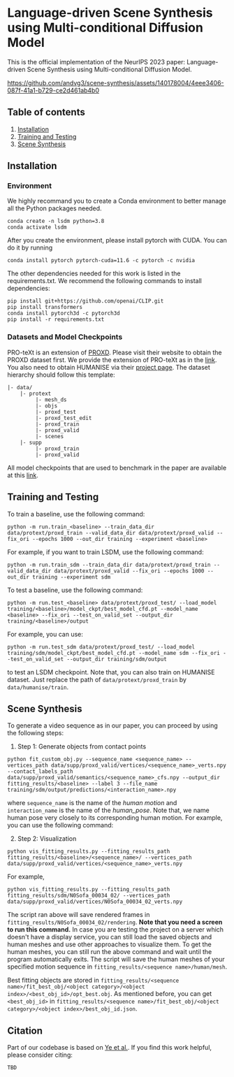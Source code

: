 # Language-driven Scene Synthesis using Multi-conditional Diffusion Model
This is the official implementation of the NeurIPS 2023 paper: Language-driven Scene Synthesis using Multi-conditional Diffusion Model.

https://github.com/andvg3/scene-synthesis/assets/140178004/4eee3406-087f-41a1-b729-ce2d461ab4b0

## Table of contents
   1. [Installation](#installation)
   1. [Training and Testing](#training-and-testing)
   1. [Scene Synthesis](#scene-synthesis)

## Installation
### Environment
We highly recommand you to create a Conda environment to better manage all the Python packages needed.
```
conda create -n lsdm python=3.8
conda activate lsdm
```
After you create the environment, please install pytorch with CUDA. You can do it by running
```
conda install pytorch pytorch-cuda=11.6 -c pytorch -c nvidia
```
The other dependencies needed for this work is listed in the requirements.txt. 
We recommend the following commands to install dependencies: 
```
pip install git+https://github.com/openai/CLIP.git
pip install transformers
conda install pytorch3d -c pytorch3d
pip install -r requirements.txt
```

### Datasets and Model Checkpoints
PRO-teXt is an extension of [PROXD](https://prox.is.tue.mpg.de/). Please visit their website to obtain the PROXD dataset first. We provide the extension of PRO-teXt as in the [link](https://forms.gle/gYFUrD6wrDJRbLPD7). You also need to obtain HUMANISE via their [project page](https://silvester.wang/HUMANISE/). The dataset hierarchy should follow this template:
```
|- data/
    |- protext
         |- mesh_ds
         |- objs
         |- proxd_test
         |- proxd_test_edit
         |- proxd_train
         |- proxd_valid
         |- scenes
    |- supp
         |- proxd_train
         |- proxd_valid
```

All model checkpoints that are used to benchmark in the paper are available at this [link](https://drive.google.com/file/d/1pWYWQSnnhfXuQisxq4wavu7fnmZyOxz0/view?usp=sharing).

## Training and Testing
To train a baseline, use the following command:
```
python -m run.train_<baseline> --train_data_dir data/protext/proxd_train --valid_data_dir data/protext/proxd_valid --fix_ori --epochs 1000 --out_dir training --experiment <baseline>
```
For example, if you want to train LSDM, use the following command:

```
python -m run.train_sdm --train_data_dir data/protext/proxd_train --valid_data_dir data/protext/proxd_valid --fix_ori --epochs 1000 --out_dir training --experiment sdm
```
To test a baseline, use the following command:
```
python -m run.test_<baseline> data/protext/proxd_test/ --load_model training/<baseline>/model_ckpt/best_model_cfd.pt --model_name <baseline> --fix_ori --test_on_valid_set --output_dir training/<baseline>/output
```
For example, you can use:
```
python -m run.test_sdm data/protext/proxd_test/ --load_model training/sdm/model_ckpt/best_model_cfd.pt --model_name sdm --fix_ori --test_on_valid_set --output_dir training/sdm/output
```
to test an LSDM checkpoint. Note that, you can also train on HUMANISE dataset. Just replace the path of `data/protext/proxd_train` by `data/humanise/train`.

## Scene Synthesis
To generate a video sequence as in our paper, you can proceed by using the following steps:

1. Step 1: Generate objects from contact points
```
python fit_custom_obj.py --sequence_name <sequence_name> --vertices_path data/supp/proxd_valid/vertices/<sequence_name>_verts.npy --contact_labels_path data/supp/proxd_valid/semantics/<sequence_name>_cfs.npy --output_dir fitting_results/<baseline> --label 3 --file_name training/sdm/output/predictions/<interaction_name>.npy
```
where `sequence_name` is the name of the *human motion* and `interaction_name` is the name of the *human_pose*. Note that, we name human pose very closely to its corresponding human motion. For example, you can use the following command:

2. Step 2: Visualization
```
python vis_fitting_results.py --fitting_results_path fitting_results/<baseline>/<sequence_name>/ --vertices_path data/supp/proxd_valid/vertices/<sequence_name>_verts.npy
```
For example,
```
python vis_fitting_results.py --fitting_results_path fitting_results/sdm/N0Sofa_00034_02/ --vertices_path data/supp/proxd_valid/vertices/N0Sofa_00034_02_verts.npy
```
The script ran above will save rendered frames in `fitting_results/N0Sofa_00034_02/rendering`. 
**Note that you need a screen to run this command.** In case you are testing the project on a server which doesn't have a display service, you can still load the saved objects and human meshes and use other approaches to visualize them. To get the human meshes, you can still run the above command and wait until the program automatically exits. The script will save the human meshes of your specified motion sequence in `fitting_results/<sequence name>/human/mesh`.

Best fitting objects are stored in `fitting_results/<sequence name>/fit_best_obj/<object category>/<object index>/<best_obj_id>/opt_best.obj`. As mentioned before, you can get `<best_obj_id>` in `fitting_results/<sequence name>/fit_best_obj/<object category>/<object index>/best_obj_id.json`.

## Citation
Part of our codebase is based on [Ye et al.](https://github.com/onestarYX/summon). If you find this work helpful, please consider citing:
```
TBD
```
